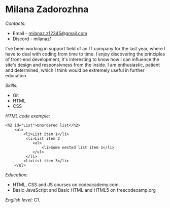 # Milana Zadorozhna
_Contacts:_ 
* Email - milanaz.z12345@gmail.com
* Discord - milanaz1

I've been working in support field of an IT company for the last year, where I have to deal with coding from time to time. I enjoy discovering the principles of front-end development, it's interesting to know how I can influence the site's design and responsivness from the inside. I am enthusiastic, patient and determined, which I think would be extremely useful in further education. 

_Skills:_ 
* Git
* HTML
* CSS

_HTML code example:_ 
```
<h2 id="List">Unordered list</h2>
    <ul>
        <li>List item 1</li>
         <li>List item 2
            <ul>
                <li>Some nested list item 1</li>
            </ul>
         </li>
        <li>List item 3</li>
    </ul> 
```

_Education:_ 
* HTML, CSS and JS courses on codeacademy.com. 
* Basic JavaScript and Basic HTML and HTML5 on freecodecamp.org 

_English level:_ C1. 
